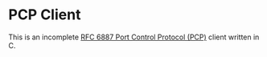 # PCP Client

This is an incomplete [RFC 6887 Port Control Protocol (PCP)](https://www.rfc-editor.org/info/rfc6887)
client written in C.
